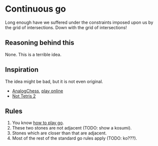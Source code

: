 # Continuous go

Long enough have we suffered under the constraints imposed upon us by the grid of intersections. Down with the grid of intersections!

## Reasoning behind this

None. This is a terrible idea.

## Inspiration

The idea might be bad, but it is not even original.

- [AnalogChess](https://github.com/ehulinsky/AnalogChess), [play online](https://replit.com/@EricMiller8/AnalogChess-fixed-icons)
- [Not Tetris 2](https://stabyourself.net/nottetris2/)

## Rules

1. You know [how to play go](https://online-go.com/learn-to-play-go/).
2. These two stones are not adjacent (TODO: show a kosumi).
3. Stones which are closer than that are adjacent.
4. Most of the rest of the standard go rules apply (TODO: ko???).
